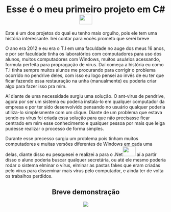 <div align="center"><h1>Esse é o meu primeiro projeto em C# <img width="40" height="30" src="https://cdn.jsdelivr.net/gh/devicons/devicon/icons/csharp/csharp-plain.svg" /></h1></div>

<div><p>Este é um dos projetos do qual eu tenho mais orgulho, pois ele tem uma história interessante. Irei contar para vocês prometo que serei breve </p>
    <p> O ano era 2012 e eu era o T.I em uma faculdade no auge dos meus 16 anos, e por ser faculdade tinha os laboratórios com computadores para uso dos alunos, muitos computadores com Windows,
        muitos usuários acessando, formula perfeita para propragação de virus. Daí começa a história eu como T.I tinha sempre muitos alunos me procurando para corrigir o problema 
        ocorrido no pendrive deles, com isso eu logo pensei ao invés de eu ter que ficar fazendo essa restauração na unha (manualmente) eu poderia criar algo para fazer isso pra mim.</p><p>Aí diante de uma necessidade surgiu uma solução. O ant-virus de pendrive, agora por ser um sistema eu poderia instala-lo em qualquer computador da empresa e por ter
        sido desenvolvido pensando no usuário qualquer poderia utiliza-lo simplesmente com um clique. Diante de um problema que estava sendo os vírus foi criada essa solução para que não precisasse
        ficar centrado em mim esse conhecimento e qualquer pessoa por mais que leiga pudesse realizar o processo de forma simples.</p><p>Durante esse precesso surgiu um problema
        pois tinham muitos computadores e muitas versões diferentes de Windows em cada uma delas, diante disso eu pesquesei e realizei a para o .Net<img height="30" width="40" src="https://cdn.jsdelivr.net/gh/devicons/devicon/icons/dot-net/dot-net-plain.svg"/> aí
        a partir disso o aluno poderia buscar qualquer secretária, ou até ele mesmo poderia rodar o sistema elminar o vírus, elminar as pastas fakes que eram criadas pelo vírus para disseminar mais vírus pelo computador,
        e ainda ter de volta os trabalhos perdidos.
     </p>
</div>

<div align="center"><h2>Breve demonstração</h2><img src="https://github.com/OVinicius1995/Anti_virus/blob/master/assets/ant_virus.gif"/>

</div>



